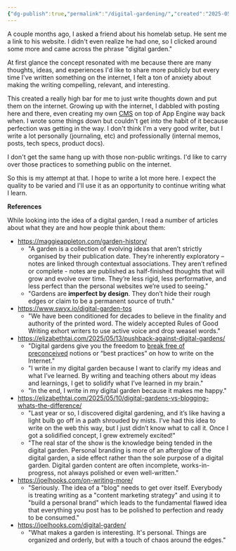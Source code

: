 ```yaml
---
{"dg-publish":true,"permalink":"/digital-gardening/","created":"2025-05-17T12:30:46.025-07:00","updated":"2025-05-17T13:35:06.263-07:00"}
---
```


A couple months ago, I asked a friend about his homelab setup. He sent me a link to his website. I didn't even realize he had one, so I clicked around some more and came across the phrase "digital garden." 

At first glance the concept resonated with me because there are many thoughts, ideas, and experiences I'd like to share more publicly but every time I've written something on the internet, I felt a ton of anxiety about making the writing compelling, relevant, and interesting. 

This created a really high bar for me to just write thoughts down and put them on the internet. Growing up with the internet, I dabbled with posting here and there, even creating my own [CMS](https://github.com/nickdirienzo/web.py-Blog) on top of App Engine way back when. I wrote some things down but couldn't get into the habit of it because perfection was getting in the way. I don't think I'm a very good writer, but I write a lot personally (journaling, etc) and professionally (internal memos, posts, tech specs, product docs).

I don't get the same hang up with those non-public writings. I'd like to carry over those practices to something public on the internet.

So this is my attempt at that. I hope to write a lot more here. I expect the quality to be varied and I'll use it as an opportunity to continue writing what I learn. 

**References**

While looking into the idea of a digital garden, I read a number of articles about what they are and how people think about them:

* https://maggieappleton.com/garden-history/
	* "A garden is a collection of evolving ideas that aren’t strictly organised by their publication date. They’re inherently exploratory – notes are linked through contextual associations. They aren’t refined or complete - notes are published as half-finished thoughts that will grow and evolve over time. They’re less rigid, less performative, and less perfect than the personal websites we’re used to seeing."
	* "Gardens are **imperfect by design**. They don’t hide their rough edges or claim to be a permanent source of truth."
* https://www.swyx.io/digital-garden-tos
	* "We have been conditioned for decades to believe in the finality and authority of the printed word. The widely accepted Rules of Good Writing exhort writers to use active voice and drop weasel words."
* https://elizabethtai.com/2025/05/13/pushback-against-digital-gardens/
	* "Digital gardens give you the freedom to [break free of preconceived](https://elizabethtai.com/2023/06/20/how-im-healing-from-algorithms/) notions or “best practices” on how to write on the Internet."
	* "I write in my digital garden because I want to clarify my ideas and what I’ve learned. By writing and teaching others about my ideas and learnings, I get to solidify what I’ve learned in my brain."
	* "In the end, I write in my digital garden because it makes me happy."
* https://elizabethtai.com/2025/05/10/digital-gardens-vs-blogging-whats-the-difference/
	* "Last year or so, I discovered digital gardening, and it’s like having a light bulb go off in a path shrouded by mists. I’ve had this idea to write on the web this way, but I just didn’t know what to call it. Once I got a solidified concept, I grew extremely excited!"
	* "The real star of the show is the knowledge being tended in the digital garden. Personal branding is more of an afterglow of the digital garden, a side effect rather than the sole purpose of a digital garden. Digital garden content are often incomplete, works-in-progress, not always polished or even well-written."
* https://joelhooks.com/on-writing-more/
	* "Seriously. The idea of a "blog" needs to get over itself. Everybody is treating writing as a "content marketing strategy" and using it to "build a personal brand" which leads to the fundamental flawed idea that everything you post has to be polished to perfection and ready to be consumed."
* https://joelhooks.com/digital-garden/
	* "What makes a garden is interesting. It's personal. Things are organized and orderly, but with a touch of chaos around the edges."

